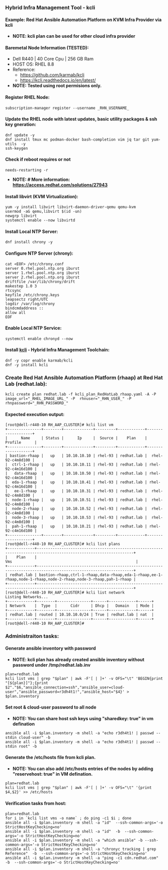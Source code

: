 ### Hybrid Infra Management Tool - kcli 
#### Example: Red Hat Ansible Automation Platform on KVM Infra Provider via kcli 
- **NOTE: kcli plan can be used for other cloud infra provider**
#### Baremetal Node Information (TESTED):
* Dell R440 | 40 Core Cpu | 256 GB Ram
* HOST OS: RHEL 8.8 
* Reference: 
  * <https://github.com/karmab/kcli>
  * <https://kcli.readthedocs.io/en/latest/>
* **NOTE: Tested using root permisions only.**
#### Register RHEL Node:
```
subscription-manager register --username _RHN_USERNAME_
```
#### Update the RHEL node with latest updates, basic utility packages & ssh key gneration: 
```
dnf update -y
dnf install tmux mc podman-docker bash-completion vim jq tar git yum-utils  -y
ssh-keygen
```
#### Check if reboot requires or not
```
needs-restarting -r
```
- **NOTE: # More information: https://access.redhat.com/solutions/27943**
#### Install libvirt (KVM Virtualization):
```
yum -y install libvirt libvirt-daemon-driver-qemu qemu-kvm
usermod -aG qemu,libvirt $(id -un)
newgrp libvirt
systemctl enable --now libvirtd 
```
#### Install Local NTP Server:
```
dnf install chrony -y
```
#### Configure NTP Server (chrony):
```
cat <EOF> /etc/chrony.conf
server 0.rhel.pool.ntp.org iburst
server 1.rhel.pool.ntp.org iburst
server 2.rhel.pool.ntp.org iburst
driftfile /var/lib/chrony/drift
makestep 1.0 3
rtcsync
keyfile /etc/chrony.keys
leapsectz right/UTC
logdir /var/log/chrony
bindcmdaddress ::
allow all
EOF
```
#### Enable Local NTP Service:
```
systemctl enable chronyd --now
```
#### Install [kcli](https://kcli.readthedocs.io/en/latest/) - Hybrid Infra Management Toolchain:
```
dnf -y copr enable karmab/kcli
dnf -y install kcli
```
### Create Red Hat Ansible Automation Platform (rhaap) at Red Hat Lab (redhat.lab):
```
kcli create plan redhat.lab -f kcli_plan_RedHatLab_rhaap.yaml -A -P image_url="_RHEL_IMAGE_URL_" -P  rhnuser="_RHN_USER_" -P rhnpassword="_RHN_PASSWORD_"
```
#### Expected execution output:
```
[root@dell-r440-10 RH_AAP_CLUSTER]# kcli list vm
+---------------+--------+-------------+---------+------------+-------------------+
|      Name     | Status |      Ip     |  Source |    Plan    |      Profile      |
+---------------+--------+-------------+---------+------------+-------------------+
| bastion-rhaap |   up   | 10.10.10.10 | rhel-93 | redhat.lab |  rhel-92-c4m8d100 |
|  ctrl-1-rhaap |   up   | 10.10.10.11 | rhel-93 | redhat.lab | rhel-92-c4m16d100 |
|   data-rhaap  |   up   | 10.10.10.50 | rhel-93 | redhat.lab | rhel-92-c4m16d100 |
|  eda-1-rhaap  |   up   | 10.10.10.41 | rhel-93 | redhat.lab | rhel-92-c4m16d100 |
|   ee-1-rhaap  |   up   | 10.10.10.31 | rhel-93 | redhat.lab |  rhel-92-c4m8d100 |
|  node-1-rhaap |   up   | 10.10.10.51 | rhel-93 | redhat.lab |  rhel-92-c4m8d100 |
|  node-2-rhaap |   up   | 10.10.10.52 | rhel-93 | redhat.lab |  rhel-92-c4m8d100 |
|  node-3-rhaap |   up   | 10.10.10.53 | rhel-93 | redhat.lab |  rhel-92-c4m8d100 |
|  pah-1-rhaap  |   up   | 10.10.10.21 | rhel-93 | redhat.lab | rhel-92-c4m16d100 |
+---------------+--------+-------------+---------+------------+-------------------+
[root@dell-r440-10 RH_AAP_CLUSTER]# kcli list plans
+------------+-----------------------------------------------------------------------------------------------------------------+
|    Plan    |                                                       Vms                                                       |
+------------+-----------------------------------------------------------------------------------------------------------------+
| redhat.lab | bastion-rhaap,ctrl-1-rhaap,data-rhaap,eda-1-rhaap,ee-1-rhaap,node-1-rhaap,node-2-rhaap,node-3-rhaap,pah-1-rhaap |
+------------+-----------------------------------------------------------------------------------------------------------------+
[root@dell-r440-10 RH_AAP_CLUSTER]# kcli list network
Listing Networks...
+------------+--------+---------------+------+------------+------+
| Network    |  Type  |      Cidr     | Dhcp |   Domain   | Mode |
+------------+--------+---------------+------+------------+------+
| redhat.lab | routed | 10.10.10.0/24 | True | redhat.lab | nat  |
+------------+--------+---------------+------+------------+------+
[root@dell-r440-10 RH_AAP_CLUSTER]#
```
### Administraiton tasks: 
#### Generate ansible inventory with password
- **NOTE: kcli plan has already created ansible inventory without password under /tmp/redhat.lab.inv**
```
plan=redhat.lab
kcli list vms | grep "$plan" | awk -F'[ | ]+' -v OFS="\t" 'BEGIN{print "[${plan}]"};{print $2"."$6,"ansible_connection=ssh","ansible_user=cloud-user","ansible_password=r3dh4t1!","ansible_host="$4}' > $plan.inventory
```
#### Set root & cloud-user password to all node
- **NOTE: You can share host ssh keys using "sharedkey: true" in vm defination**
```
ansible all -i $plan.inventory -m shell -a "echo r3dh4t1! | passwd --stdin cloud-user" -b
ansible all -i $plan.inventory -m shell -a "echo r3dh4t1! | passwd --stdin root" -b
```
#### Generate the /etc/hosts file from kcli plan. 
- **NOTE: You can also add /etc/hosts entries of the nodes by adding "reservehost: true" in VM defination.**
```
plan=redhat.lab
kcli list vms | grep "$plan" | awk -F'[ | ]+' -v OFS="\t" '{print $4,$2}' >> /etc/hosts
```
#### Verification tasks from host:
```
plan=redhat.lab
for i in `kcli list vms -o name` ; do ping -c1 $i ; done
ansible all -i $plan.inventory -m shell -a "id"  --ssh-common-args='-o StrictHostKeyChecking=no'
ansible all -i $plan.inventory -m shell -a "id"  -b  --ssh-common-args='-o StrictHostKeyChecking=no'
ansible all -i $plan.inventory -m shell -a "which ansible" -b --ssh-common-args='-o StrictHostKeyChecking=no'
ansible all -i $plan.inventory -m shell -a "chronyc tracking | grep Reference"  -b  --ssh-common-args='-o StrictHostKeyChecking=no'
ansible all -i $plan.inventory -m shell -a "ping -c1 cdn.redhat.com"  -b  --ssh-common-args='-o StrictHostKeyChecking=no'
```
